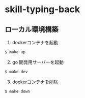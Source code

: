 # skill-typing-back
## ローカル環境構築
1. dockerコンテナを起動
```
$ make up
```

2. go 開発用サーバーを起動
```
$ make dev 
```

3. dockerコンテナを削除
```
$ make down 
```